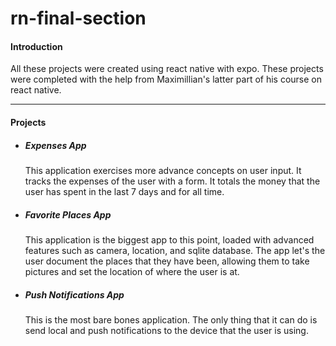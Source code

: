 # rn-final-section
<h4>Introduction</h4>
<p>All these projects were created using react native with expo. These projects were completed with the help from Maximillian's latter part of his course on react native.</p>
<hr />
<h4>Projects</h4>
<ul>
  <li>
    <h5>Expenses App</h5>
    <p>This application exercises more advance concepts on user input. It tracks the expenses of the user with a form. It totals the money that the user        has spent in the last 7 days and for all time.</p>
  </li>
  <li>
    <h5>Favorite Places App</h5>
    <p>This application is the biggest app to this point, loaded with advanced features such as camera, location, and sqlite database. The app let's the        user document the places that they have been, allowing them to take pictures and set the location of where the user is at.</p>
  </li>
  <li>
    <h5>Push Notifications App</h5>
    <p>This is the most bare bones application. The only thing that it can do is send local and push notifications to the device that the user is using.</p>
  </li>
</ul>

